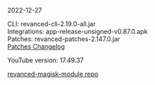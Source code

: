 2022-12-27
  
CLI: revanced-cli-2.19.0-all.jar  
Integrations: app-release-unsigned-v0.87.0.apk  
Patches: revanced-patches-2.147.0.jar  
[Patches Changelog](https://github.com/revanced/revanced-patches/releases/tag/v2.147.0)  

YouTube version: 17.49.37  

[revanced-magisk-module repo](https://github.com/j-hc/revanced-magisk-module)
